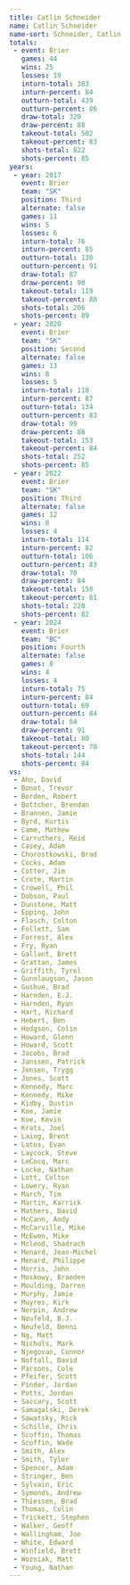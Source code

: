 ```yaml
---
title: Catlin Schneider
name: Catlin Schneider
name-sort: Schneider, Catlin
totals:
 - event: Brier
   games: 44
   wins: 25
   losses: 19
   inturn-total: 383
   inturn-percent: 84
   outturn-total: 439
   outturn-percent: 86
   draw-total: 320
   draw-percent: 88
   takeout-total: 502
   takeout-percent: 83
   shots-total: 822
   shots-percent: 85
years:
 - year: 2017
   event: Brier
   team: "SK"
   position: Third
   alternate: false
   games: 11
   wins: 5
   losses: 6
   inturn-total: 76
   inturn-percent: 85
   outturn-total: 130
   outturn-percent: 91
   draw-total: 87
   draw-percent: 90
   takeout-total: 119
   takeout-percent: 88
   shots-total: 206
   shots-percent: 89
 - year: 2020
   event: Brier
   team: "SK"
   position: Second
   alternate: false
   games: 13
   wins: 8
   losses: 5
   inturn-total: 118
   inturn-percent: 87
   outturn-total: 134
   outturn-percent: 83
   draw-total: 99
   draw-percent: 86
   takeout-total: 153
   takeout-percent: 84
   shots-total: 252
   shots-percent: 85
 - year: 2022
   event: Brier
   team: "SK"
   position: Third
   alternate: false
   games: 12
   wins: 8
   losses: 4
   inturn-total: 114
   inturn-percent: 82
   outturn-total: 106
   outturn-percent: 83
   draw-total: 70
   draw-percent: 84
   takeout-total: 150
   takeout-percent: 81
   shots-total: 220
   shots-percent: 82
 - year: 2024
   event: Brier
   team: "BC"
   position: Fourth
   alternate: false
   games: 8
   wins: 4
   losses: 4
   inturn-total: 75
   inturn-percent: 84
   outturn-total: 69
   outturn-percent: 84
   draw-total: 64
   draw-percent: 91
   takeout-total: 80
   takeout-percent: 78
   shots-total: 144
   shots-percent: 84
vs:
 - Aho, David
 - Bonot, Trevor
 - Borden, Robert
 - Bottcher, Brendan
 - Brannen, Jamie
 - Byrd, Kurtis
 - Camm, Mathew
 - Carruthers, Reid
 - Casey, Adam
 - Chorostkowski, Brad
 - Cocks, Adam
 - Cotter, Jim
 - Crete, Martin
 - Crowell, Phil
 - Dobson, Paul
 - Dunstone, Matt
 - Epping, John
 - Flasch, Colton
 - Follett, Sam
 - Forrest, Alex
 - Fry, Ryan
 - Gallant, Brett
 - Grattan, James
 - Griffith, Tyrel
 - Gunnlaugson, Jason
 - Gushue, Brad
 - Harnden, E.J.
 - Harnden, Ryan
 - Hart, Richard
 - Hebert, Ben
 - Hodgson, Colin
 - Howard, Glenn
 - Howard, Scott
 - Jacobs, Brad
 - Janssen, Patrick
 - Jensen, Trygg
 - Jones, Scott
 - Kennedy, Marc
 - Kennedy, Mike
 - Kidby, Dustin
 - Koe, Jamie
 - Koe, Kevin
 - Krats, Joel
 - Laing, Brent
 - Latos, Evan
 - Laycock, Steve
 - LeCocq, Marc
 - Locke, Nathan
 - Lott, Colton
 - Lowery, Ryan
 - March, Tim
 - Martin, Karrick
 - Mathers, David
 - McCann, Andy
 - McCarville, Mike
 - McEwen, Mike
 - Mcleod, Shadrach
 - Menard, Jean-Michel
 - Menard, Philippe
 - Morris, John
 - Moskowy, Braeden
 - Moulding, Darren
 - Murphy, Jamie
 - Muyres, Kirk
 - Nerpin, Andrew
 - Neufeld, B.J.
 - Neufeld, Denni
 - Ng, Matt
 - Nichols, Mark
 - Njegovan, Connor
 - Noftall, David
 - Parsons, Cole
 - Pfeifer, Scott
 - Pinder, Jordan
 - Potts, Jordan
 - Saccary, Scott
 - Samagalski, Derek
 - Sawatsky, Rick
 - Schille, Chris
 - Scoffin, Thomas
 - Scoffin, Wade
 - Smith, Alex
 - Smith, Tyler
 - Spencer, Adam
 - Stringer, Ben
 - Sylvain, Eric
 - Symonds, Andrew
 - Thiessen, Brad
 - Thomas, Colin
 - Trickett, Stephen
 - Walker, Geoff
 - Wallingham, Joe
 - White, Edward
 - Winfield, Brett
 - Wozniak, Matt
 - Young, Nathan
---
```

